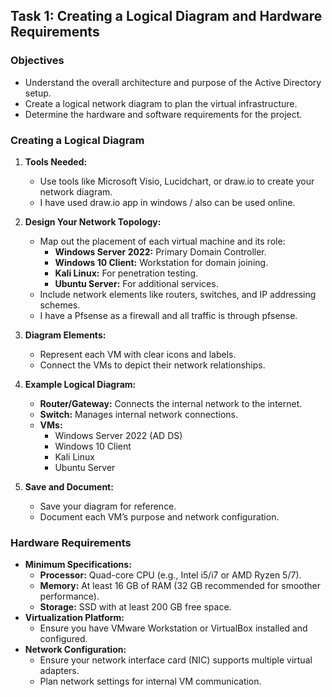 ## Task 1: Creating a Logical Diagram and Hardware Requirements


### Objectives
- Understand the overall architecture and purpose of the Active Directory setup.
- Create a logical network diagram to plan the virtual infrastructure.
- Determine the hardware and software requirements for the project.

### Creating a Logical Diagram
1. **Tools Needed:**
   - Use tools like Microsoft Visio, Lucidchart, or draw.io to create your network diagram.
   - I have used draw.io app in windows / also can be used online.

2. **Design Your Network Topology:**
   - Map out the placement of each virtual machine and its role:
     - **Windows Server 2022:** Primary Domain Controller.
     - **Windows 10 Client:** Workstation for domain joining.
     - **Kali Linux:** For penetration testing.
     - **Ubuntu Server:** For additional services.
   - Include network elements like routers, switches, and IP addressing schemes.
   - I have a Pfsense as a firewall and all traffic is through pfsense.

3. **Diagram Elements:**
   - Represent each VM with clear icons and labels.
   - Connect the VMs to depict their network relationships.

4. **Example Logical Diagram:**
   - **Router/Gateway:** Connects the internal network to the internet.
   - **Switch:** Manages internal network connections.
   - **VMs:**
     - Windows Server 2022 (AD DS)
     - Windows 10 Client
     - Kali Linux
     - Ubuntu Server

5. **Save and Document:**
   - Save your diagram for reference.
   - Document each VM’s purpose and network configuration.

### Hardware Requirements
- **Minimum Specifications:**
  - **Processor:** Quad-core CPU (e.g., Intel i5/i7 or AMD Ryzen 5/7).
  - **Memory:** At least 16 GB of RAM (32 GB recommended for smoother performance).
  - **Storage:** SSD with at least 200 GB free space.
- **Virtualization Platform:**
  - Ensure you have VMware Workstation or VirtualBox installed and configured.
- **Network Configuration:**
  - Ensure your network interface card (NIC) supports multiple virtual adapters.
  - Plan network settings for internal VM communication.
